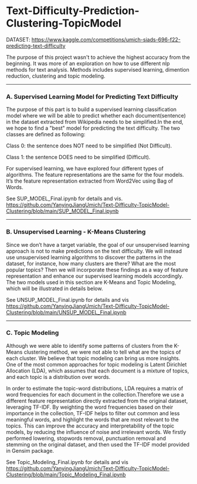 # Text-Difficulty-Prediction-Clustering-TopicModel


DATASET: https://www.kaggle.com/competitions/umich-siads-696-f22-predicting-text-difficulty

The purpose of this project wasn't to achieve the highest accuracy from the beginning. It was more of an exploration on how to use different nlp methods 
for text analysis. Methods includes supervised learning, dimention reduction, clustering and topic modeling. 

-------------------------------------------------------
### A. Supervised Learning Model for Predicting Text Difficulty

The purpose of this part is to build a supervised learning classification model where we will be able to predict whether each document(sentence) in the dataset extracted from Wikipedia needs to be simplified.In the end, we hope to find a "best" model for predicting the text difficulty. The two classes are defined as following:

Class 0: the sentence does NOT need to be simplified (Not Difficult).

Class 1: the sentence DOES need to be simplified (Difficult).

For supervised learning, we have explored four different types of algorithms. The feature representations are the same for the four models. It’s the feature representation extracted from Word2Vec using Bag of Words.

See SUP_MODEL_Final.ipynb for details and vis. 
https://github.com/YanyingJiangUmich/Text-Difficulty-TopicModel-Clustering/blob/main/SUP_MODEL_Final.ipynb



-------------------------------------------------------
### B. Unsupervised Learning - K-Means Clustering

Since we don’t have a target variable, the goal of our unsupervised learning approach is not to make predictions on the text difficulty. We will instead use unsupervised learning algorithms to discover the patterns in the dataset, for instance, how many clusters are there? What are the most popular topics? Then we will incorporate these findings as a way of feature representation and enhance our supervised learning models accordingly. The two models used in this section are K-Means and Topic Modeling, which will be illustrated in details below.

See UNSUP_MODEL_Final.ipynb for details and vis
https://github.com/YanyingJiangUmich/Text-Difficulty-TopicModel-Clustering/blob/main/UNSUP_MODEL_Final.ipynb



-------------------------------------------------------
### C. Topic Modeling 

Although we were able to identify some patterns of clusters from the K-Means clustering method, we were not able to tell what are the topics of each cluster. We believe that topic modeling can bring us more insights. One of the most common approaches for topic modeling is Latent Dirichlet Allocation (LDA), which assumes that each document is a mixture of topics, and each topic is a distribution over words.

In order to estimate the topic-word distributions, LDA requires a matrix of word frequencies for each document in the collection.Therefore we use a different feature representation directly extracted from the original dataset, leveraging TF-IDF. By weighting the word frequencies based on their importance in the collection, TF-IDF helps to filter out common and less meaningful words, and highlight the words that are most relevant to the topics. This can improve the accuracy and interpretability of the topic models, by reducing the influence of noise and irrelevant words. We firstly performed lowering, stopwords removal, punctuation removal and stemming on the original dataset, and then used the TF-IDF model provided in Gensim package.

See Topic_Modeling_Final.ipynb for details and vis
https://github.com/YanyingJiangUmich/Text-Difficulty-TopicModel-Clustering/blob/main/Topic_Modeling_Final.ipynb
